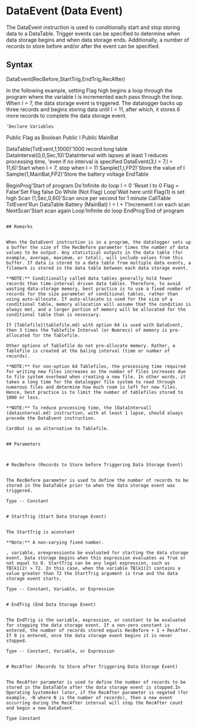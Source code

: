 # DataEvent (Data Event)

The DataEvent instruction is used to conditionally start and stop storing data to a DataTable. Trigger events can be specified to determine when data storage begins and when data storage ends. Additionally, a number of records to store before and/or after the event can be specified.

## Syntax

DataEvent(RecBefore,StartTrig,EndTrig,RecAfter)

In the following example, setting Flag high begins a loop through the program where the variable I is incremented each pass through the loop. When I = 7, the data storage event is triggered. The datalogger backs up three records and begins storing data until I = 11, after which, it stores 6 more records to complete the data storage event.

```
'Declare Variables
```

Public Flag as Boolean
Public I
Public MainBat

DataTable(TstEvent,1,1000)'1000 record long table
DataInterval(0,0,Sec,10)'DataInterval with lapses at least 1 reduces processing time, 'even if no interval is specified
DataEvent(3,I = 7,I = 11,6)'Start when I = 7, stop when I = 11
Sample(1,I,FP2)'Store the value of I
Sample(1,MainBat,FP2)'Store the battery voltage
EndTable

BeginProg'Start of program
Do'Infinite do loop
I = 0 'Reset I to 0
Flag = False'Set Flag false
Do While (Not Flag)
Loop'Wait here until Flag(1) is set high
Scan (1,Sec,0,60)'Scan once per second for 1 minute
CallTable TstEvent'Run DataTable
Battery (MainBat)
I = I + 1'Increment I on each scan
NextScan'Start scan again
Loop'Infinite do loop
EndProg'End of program

```

## Remarks


When the DataEvent instruction is in a program, the datalogger sets up a buffer the size of the RecBefore parameter times the number of data values to be output. Any statistical outputs in the data table (for example, average, maximum, or total), will include values from this buffer. If data is stored to a data table from multiple data events, a filemark is stored in the data table between each data storage event.

**NOTE:** Conditionally called data tables generally hold fewer records than time-interval driven data tables. Therefore, to avoid wasting data-storage memory, best practice is to use a fixed number of records for the size parameter of conditional tables, rather than using auto-allocate. If auto-allocate is used for the size of a conditional table, memory allocation will assume that the condition is always met, and a larger portion of memory will be allocated for the conditional table than is necessary.

If [Tablefile](tablefile.md) with option 64 is used with DataEvent, then 3 times the Tablefile Interval (or Numrecs) of memory is pre-allocated for the Tablefile.

Other options of Tablefile do not pre-allocate memory. Rather, a Tablefile is created at the baling interval (time or number of records).

**NOTE:** For non-option 64 Tablefiles, the processing time required for writing new files increases as the number of files increases due to file system overhead when creating a new file. In other words, it takes a long time for the datalogger file system to read through numerous files and determine how much room is left for new files. Hence, best practice is to limit the number of tablefiles stored to 1000 or less.

**NOTE:** To reduce processing time, the [DataInterval](datainterval.md) instruction, with at least 1 lapse, should always precede the DataEvent instruction.

CardOut is an alternative to Tablefile.


## Parameters



# RecBefore (Records to Store before Triggering Data Storage Event)


The RecBefore parameter is used to define the number of records to be stored in the DataTable prior to when the data storage event was triggered.

Type -- Constant


# StartTrig (Start Data Storage Event)


The StartTrig is aconstant

**Note:** A non-varying fixed number.

, variable, orexpressionto be evaluated for starting the data storage event. Data storage begins when this expression evaluates as True or not equal to 0. StartTrig can be any legal expression, such as TBlk1(2) > 72. In this case, when the variable TBlk1(2) contains a value greater than 72 the StartTrig argument is true and the data storage event starts.

Type -- Constant, Variable, or Expression


# EndTrig (End Data Storage Event)


The EndTrig is the variable, expression, or constant to be evaluated for stopping the data storage event. If a non-zero constant is entered, the number of records stored equals RecBefore + 1 + RecAfter. If 0 is entered, once the data storage event begins it is never stopped.

Type -- Constant, Variable, or Expression


# RecAfter (Records to Store after Triggering Data Storage Event)


The RecAfter parameter is used to define the number of records to be stored in the DataTable after the data storage event is stopped.In Operating Systems4or later, if the RecAfter parameter is negated (for example, -N where N is the number of records), then a new event occurring during the RecAfter interval will stop the RecAfter count and begin a new DataEvent.

Type Constant
```

